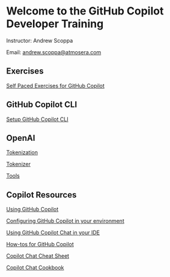 # Welcome to the GitHub Copilot Developer Training

Instructor: Andrew Scoppa

Email: andrew.scoppa@atmosera.com

## Exercises

[Self Paced Exercises for GitHub Copilot](https://github.com/Atmosera-CoPilot-Dev/self-paced)

## GitHub Copilot CLI

[Setup GitHub Copilot CLI](https://docs.github.com/en/copilot/github-copilot-in-the-cli/setting-up-github-copilot-in-the-cli)

## OpenAI

[Tokenization](https://microsoft.github.io/Workshop-Interact-with-OpenAI-models/tokenization)

[Tokenizer](https://platform.openai.com/tokenizer)

[Tools](https://platform.openai.com/docs/assistants/tools)

## Copilot Resources

[Using GitHub Copilot](https://docs.github.com/en/copilot/using-github-copilot)

[Configuring GitHub Copilot in your environment](https://docs.github.com/en/copilot/configuring-github-copilot/configuring-github-copilot-in-your-environment)

[Using GitHub Copilot Chat in your IDE](https://docs.github.com/en/copilot/github-copilot-chat/using-github-copilot-chat-in-your-ide)

[How-tos for GitHub Copilot](https://docs.github.com/en/copilot/how-tos)

[Copilot Chat Cheat Sheet](https://docs.github.com/en/copilot/using-github-copilot/copilot-chat/github-copilot-chat-cheat-sheet)

[Copilot Chat Cookbook](https://docs.github.com/en/copilot/copilot-chat-cookbook)









